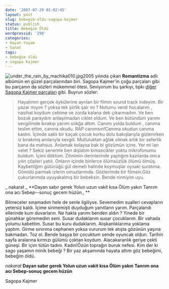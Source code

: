 ```yaml
---
date: '2007-07-29 01:02:45'
layout: post
slug: bebegim-oldu-sagopa-kajmer
status: publish
title: Bebeğim Öldü
wordpressid: '290'
categories:
- Hayat-Yaşam
- Sanat
tags:
- bebeğim öldü
- sagopa kajmer
---
```


![under_the_rain_by_machika010.jpg](http://arsln.org/image/under_the_rain_by_machika010.jpg)2005 yılında çıkan **Romantizma** adlı albümün en güzel parçalarından biri. Sagopa Kajmer'in çoğu parçaları gibi bu parçanın da sözleri mükemmel ötesi. Seviyorum bu şarkıyı, tıpkı [diğer Sagopa Kajmer parçaları](http://arsln.org/etiket/sagopa-kajmer) gibi. Buyrun sözler:






> Hayatımın gerçek öykülerine ayrılan bir filmin sound track indeyim. 
Bir yazar mıyım ? yoksa tek şiirlik şair mi ? 
Notumu verdi hocalarım , nasihat koydum cebime ve zorda kalana dek çıkarmadım. 
Ve ben bozuk paraydım anlaşılmadan ciklet oldum. 
Ve ben bütündüm yarımı sevgilimde bırakıp yarımı sokğa attım. 
Canımı yolda buldum , canıma teslim ettim, canına okudu. 
RAP canımsın!Canıma okudun canıma kastın. 
İçimde saklı bir kaçak çocuk korku dolu bakışlarıyla gizlenirken iz bırakmış anılarıyla sevgili. 
Mutluluktan ağlak olmak artık bir seferlik bana da mahsus. 
Anlamak kolaysa bak bi gözümün içine. 
Yer mi lan velet ? Sekiz senemle ben dışlatım kimsecikler yoktu mikrofonumu buldum. 
İçimi döktüm. 
Zihnimin derinlerinde yaptığım kazılarda onca yılın çöpleri yatılı. 
Onların içinde binlerce ölümsüzlük ölümü ölmüş. 
Kaybettiğim gülücüğü gül demeti halinde koymuşlar oysaki suratıma. 
Gömülü parmak izlerin omuzlarımda. 
Gözlerimde bir filmsin.Göz çukurlarımda uyuyakalmış bir bebeksin. 
Bende ninniyim uyu. 


_
nakarat _
**Dayan sabır gerek 
Yolun uzun vakit kısa 
Ölüm yakın 
Tanrım ona acı 
Sebep--sonuç gecem hüzün., **

Bilmeceler sınamadım hele de senle ilgiliyse. 
Sevemedim sualleri cevapların yetersiz kaldı. 
İçime sinmemişti duyduğum yanıtların yarım. 
Parçalandı ellerinde kum duvarların. 
Ne hakla yarımı benden aldın ? 
Yinede bir günahkar göremedim seni. 
Susar dudaklarım susar çocuklarım. 
Bir vahada yolumu kabettim. 
Susar bu kuru dudaklarım. 
Alışkanlıklarıma yoklama yaptım. 
Girme sınırıma cephanen yoksa vururum tek atışta gözünün yaşına bakmadan. 
Toz ol. 
Bende başya bir çocuktum sende oyuncak oldun. 
Tarihin sayfa aralarına kırmızı gülümü çoktan koydum. 
Alacakaranlık geriye çekti güneşi. 
Bir içim tütün tadını. 
Kadın!Özün toprağın buruk nefesi. 
Kim der ki sago yaşamın minik bebeği ? 
Bir yaz akşamında hayata attım göz bebeğimi, bebeğim öldü. 

_nakarat_
**Dayan sabır gerek 
Yolun uzun vakit kısa 
Ölüm yakın 
Tanrım ona acı 
Sebep-sonuç gecem hüzün**

Sagopa Kajmer






